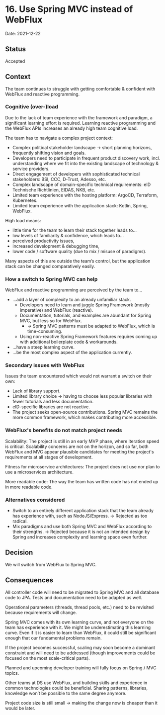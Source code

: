 # 16. Use Spring MVC instead of WebFlux

Date: 2021-12-22

## Status

Accepted

## Context

The team continues to struggle with getting comfortable & confident with WebFlux and reactive programming.

### Cognitive (over-)load

Due to the lack of team experience with the framework and paradigm, a significant learning effort is required. Learning reactive programming and the WebFlux APIs increases an already high team cognitive load.

The team has to navigate a complex project context:

- Complex political stakeholder landscape → short planning horizons, frequently shifting vision and goals.
- Developers need to participate in frequent product discovery work, incl. understanding where we fit into the existing landscape of technology & service providers.
- Direct engagement of developers with sophisticated technical stakeholders: BSI, CCC, D-Trust, Adesso, etc.
- Complex landscape of domain-specific technical requirements: eID Technische Richtlinien, EIDAS, NKB, etc.
- Limited team experience with the hosting platform: ArgoCD, Terraform, Kubernetes.
- Limited team experience with the application stack: Kotlin, Spring, WebFlux.

High load means:

- little time for the team to learn their stack together leads to…
- low levels of familiarity & confidence, which leads to…
- perceived productivity issues,
- increased development & debugging time,
- lower code / software quality (due to mix / misuse of paradigms).

Many aspects of this are outside the team’s control, but the application stack can be changed comparatively easily.

### How a switch to Spring MVC can help

WebFlux and reactive programming are perceived by the team to…

- …add a layer of complexity to an already unfamiliar stack.
  - Developers need to learn and juggle Spring Framework (mostly imperative) and WebFlux (reactive).
  - Documentation, tutorials, and examples are abundant for Spring MVC, but less so for WebFlux.
    - → Spring MVC patterns must be adapted to WebFlux, which is time-consuming.
  - Using non-reactive Spring Framework features requires coming up with additional boilerplate code & workarounds.
- …have a steep learning curve.
- …be the most complex aspect of the application currently.

### Secondary issues with WebFlux

Issues the team encountered which would not warrant a switch on their own:

- Lack of library support.
- Limited library choice → having to choose less popular libraries with fewer tutorials and less documentation.
- eID-specific libraries are not reactive.
- The project seeks open-source contributions. Spring MVC remains the more common framework, which makes contributing more accessible.

### WebFlux's benefits do not match project needs

Scalability: The project is still in an early MVP phase, where iteration speed is critical. Scalability concerns are not on the horizon, and so far, both WebFlux and MVC appear plausible candidates for meeting the project's requirements at all stages of development.

Fitness for microservice architectures: The project does not use nor plan to use a microservices architecture.

More readable code: The way the team has written code has not ended up in more readable code.

### Alternatives considered

- Switch to an entirely different application stack that the team already has experience with, such as NodeJS/Express. -> Rejected as too radical.
- Mix paradigms and use both Spring MVC and WebFlux according to their strengths. -> Rejected because it is not an intended design by Spring and increases complexity and learning space even further.

## Decision

We will switch from WebFlux to Spring MVC.

## Consequences

All controller code will need to be migrated to Spring MVC and all database code to JPA. Tests and documentation need to be adapted as well.

Operational parameters (threads, thread pools, etc.) need to be revisited because requirements will change.

Spring MVC comes with its own learning curve, and not everyone on the team has experience with it. We might be underestimating this learning curve. Even if it is easier to learn than WebFlux, it could still be significant enough that our fundamental problems remain.

If the project becomes successful, scaling may soon become a dominant constraint and will need to be addressed (though improvements could be focused on the most scale-critical parts).

Planned and upcoming developer training will fully focus on Spring / MVC topics.

Other teams at DS use WebFlux, and building skills and experience in common technologies could be beneficial. Sharing patterns, libraries, knowledge won’t be possible to the same degree anymore.

Project code size is still small → making the change now is cheaper than it would be later.
